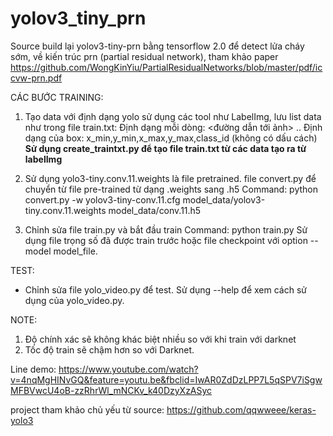 # yolov3_tiny_prn

Source build lại yolov3-tiny-prn bằng tensorflow 2.0 để detect lửa cháy sớm, về kiến trúc prn (partial residual network), tham khảo paper https://github.com/WongKinYiu/PartialResidualNetworks/blob/master/pdf/iccvw-prn.pdf

CÁC BƯỚC TRAINING:

1. Tạo data với định dạng yolo sử dụng các tool như LabelImg, lưu list data như trong file train.txt:
Định dạng mỗi dòng: <đường dẫn tới ảnh> <box1> <box2> .. <boxN>
Định dạng của box: x_min,y_min,x_max,y_max,class_id (không có dấu cách)
  **Sử dụng create_traintxt.py để tạo file train.txt từ các data tạo ra từ labelImg**

2. Sử dụng yolo3-tiny.conv.11.weights là file pretrained. file convert.py để chuyển từ file pre-trained từ dạng .weights sang .h5
Command: python convert.py -w yolov3-tiny-conv.11.cfg model_data/yolov3-tiny.conv.11.weights model_data/conv.11.h5

3. Chỉnh sửa file train.py và bắt đầu train
Command: python train.py
Sử dụng file trọng số đã được train trước hoặc file checkpoint với option --model model_file.

TEST:
- Chỉnh sửa file yolo_video.py để test.
Sử dụng --help để xem cách sử dụng của yolo_video.py.

NOTE:
1. Độ chính xác sẽ không khác biệt nhiều so với khi train với darknet
2. Tốc độ train sẽ chậm hơn so với Darknet.

Line demo: https://www.youtube.com/watch?v=4nqMgHINvGQ&feature=youtu.be&fbclid=IwAR0ZdDzLPP7L5qSPV7iSgwMFBVwcU4oB-zzRhrWl_mNCKv_k40DzyXzASyc

project tham khảo chủ yếu từ source: https://github.com/qqwweee/keras-yolo3


